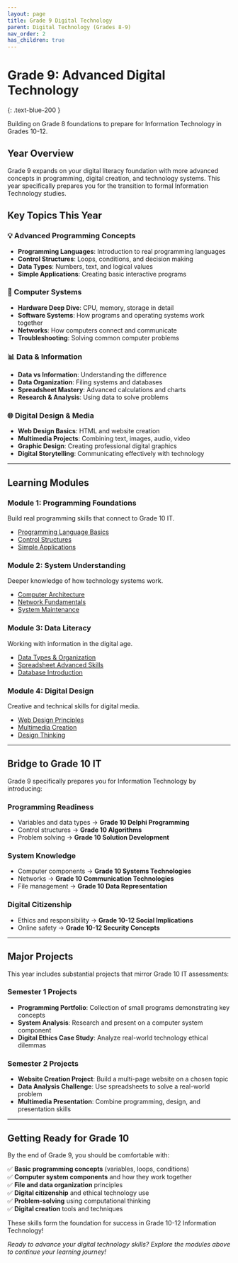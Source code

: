 ```yaml
---
layout: page
title: Grade 9 Digital Technology
parent: Digital Technology (Grades 8-9)
nav_order: 2
has_children: true
---
```


# Grade 9: Advanced Digital Technology
{: .text-blue-200 }

Building on Grade 8 foundations to prepare for Information Technology in Grades 10-12.

## Year Overview

Grade 9 expands on your digital literacy foundation with more advanced concepts in programming, digital creation, and technology systems. This year specifically prepares you for the transition to formal Information Technology studies.

## Key Topics This Year

### 💡 Advanced Programming Concepts
- **Programming Languages**: Introduction to real programming languages
- **Control Structures**: Loops, conditions, and decision making
- **Data Types**: Numbers, text, and logical values
- **Simple Applications**: Creating basic interactive programs

### 🔧 Computer Systems  
- **Hardware Deep Dive**: CPU, memory, storage in detail
- **Software Systems**: How programs and operating systems work together
- **Networks**: How computers connect and communicate
- **Troubleshooting**: Solving common computer problems

### 📊 Data & Information
- **Data vs Information**: Understanding the difference
- **Data Organization**: Filing systems and databases
- **Spreadsheet Mastery**: Advanced calculations and charts
- **Research & Analysis**: Using data to solve problems

### 🌐 Digital Design & Media
- **Web Design Basics**: HTML and website creation
- **Multimedia Projects**: Combining text, images, audio, video
- **Graphic Design**: Creating professional digital graphics
- **Digital Storytelling**: Communicating effectively with technology

---

## Learning Modules

### Module 1: Programming Foundations
Build real programming skills that connect to Grade 10 IT.
- [Programming Language Basics](./programming/language-basics)
- [Control Structures](./programming/control-structures)
- [Simple Applications](./programming/simple-apps)

### Module 2: System Understanding
Deeper knowledge of how technology systems work.
- [Computer Architecture](./systems/architecture)
- [Network Fundamentals](./systems/networks)
- [System Maintenance](./systems/maintenance)

### Module 3: Data Literacy
Working with information in the digital age.
- [Data Types & Organization](./data/organization)
- [Spreadsheet Advanced Skills](./data/spreadsheets)
- [Database Introduction](./data/databases)

### Module 4: Digital Design
Creative and technical skills for digital media.
- [Web Design Principles](./design/web-design)
- [Multimedia Creation](./design/multimedia)
- [Design Thinking](./design/design-thinking)

---

## Bridge to Grade 10 IT

Grade 9 specifically prepares you for Information Technology by introducing:

### Programming Readiness
- Variables and data types → **Grade 10 Delphi Programming**
- Control structures → **Grade 10 Algorithms**
- Problem solving → **Grade 10 Solution Development**

### System Knowledge
- Computer components → **Grade 10 Systems Technologies**
- Networks → **Grade 10 Communication Technologies**
- File management → **Grade 10 Data Representation**

### Digital Citizenship
- Ethics and responsibility → **Grade 10-12 Social Implications**
- Online safety → **Grade 10-12 Security Concepts**

---

## Major Projects

This year includes substantial projects that mirror Grade 10 IT assessments:

### Semester 1 Projects
- **Programming Portfolio**: Collection of small programs demonstrating key concepts
- **System Analysis**: Research and present on a computer system component
- **Digital Ethics Case Study**: Analyze real-world technology ethical dilemmas

### Semester 2 Projects  
- **Website Creation Project**: Build a multi-page website on a chosen topic
- **Data Analysis Challenge**: Use spreadsheets to solve a real-world problem
- **Multimedia Presentation**: Combine programming, design, and presentation skills

---

## Getting Ready for Grade 10

By the end of Grade 9, you should be comfortable with:

✅ **Basic programming concepts** (variables, loops, conditions)  
✅ **Computer system components** and how they work together  
✅ **File and data organization** principles  
✅ **Digital citizenship** and ethical technology use  
✅ **Problem-solving** using computational thinking  
✅ **Digital creation** tools and techniques  

These skills form the foundation for success in Grade 10-12 Information Technology!

*Ready to advance your digital technology skills? Explore the modules above to continue your learning journey!*
